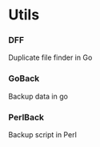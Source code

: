 # Utils

### DFF

Duplicate file finder in Go

### GoBack

Backup data in go


### PerlBack

Backup script in Perl